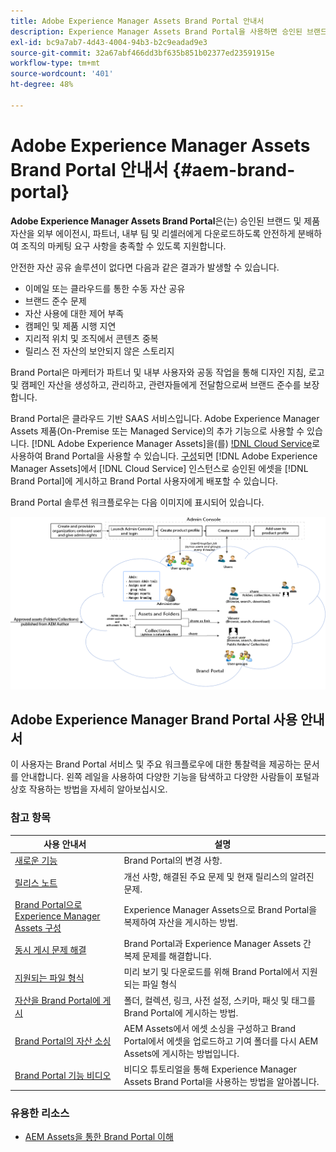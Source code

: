 ```yaml
---
title: Adobe Experience Manager Assets Brand Portal 안내서
description: Experience Manager Assets Brand Portal을 사용하면 승인된 브랜드 및 제품 자산을 외부 기관, 파트너, 내부 팀 및 리셀러에 다운로드용으로 안전하게 배포하여 마케팅 요구 사항을 충족할 수 있습니다.
exl-id: bc9a7ab7-4d43-4004-94b3-b2c9eadad9e3
source-git-commit: 32a67abf466dd3bf635b851b02377ed23591915e
workflow-type: tm+mt
source-wordcount: '401'
ht-degree: 48%

---
```


# Adobe Experience Manager Assets Brand Portal 안내서 {#aem-brand-portal}

**Adobe Experience Manager Assets Brand Portal**&#x200B;은(는) 승인된 브랜드 및 제품 자산을 외부 에이전시, 파트너, 내부 팀 및 리셀러에게 다운로드하도록 안전하게 분배하여 조직의 마케팅 요구 사항을 충족할 수 있도록 지원합니다.

안전한 자산 공유 솔루션이 없다면 다음과 같은 결과가 발생할 수 있습니다.

* 이메일 또는 클라우드를 통한 수동 자산 공유
* 브랜드 준수 문제
* 자산 사용에 대한 제어 부족
* 캠페인 및 제품 시행 지연
* 지리적 위치 및 조직에서 콘텐츠 중복
* 릴리스 전 자산의 보안되지 않은 스토리지

Brand Portal은 마케터가 파트너 및 내부 사용자와 공동 작업을 통해 디자인 지침, 로고 및 캠페인 자산을 생성하고, 관리하고, 관련자들에게 전달함으로써 브랜드 준수를 보장합니다.

Brand Portal은 클라우드 기반 SAAS 서비스입니다. Adobe Experience Manager Assets 제품(On-Premise 또는 Managed Service)의 추가 기능으로 사용할 수 있습니다. [!DNL Adobe Experience Manager Assets]을(를) [!DNL Cloud Service](으)로 사용하여 Brand Portal을 사용할 수 있습니다. [구성](https://experienceleague.adobe.com/ko/docs/experience-manager-cloud-service/content/assets/brand-portal/configure-aem-assets-with-brand-portal)되면 [!DNL Adobe Experience Manager Assets]에서 [!DNL Cloud Service] 인스턴스로 승인된 에셋을 [!DNL Brand Portal]에 게시하고 Brand Portal 사용자에게 배포할 수 있습니다.

Brand Portal 솔루션 워크플로우는 다음 이미지에 표시되어 있습니다.

![Brand Portal 워크플로](assets/BPWorkflow1.png)

## Adobe Experience Manager Brand Portal 사용 안내서

이 사용자는 Brand Portal 서비스 및 주요 워크플로우에 대한 통찰력을 제공하는 문서를 안내합니다. 왼쪽 레일을 사용하여 다양한 기능을 탐색하고 다양한 사람들이 포털과 상호 작용하는 방법을 자세히 알아보십시오.

### 참고 항목

| 사용 안내서 | 설명 |
|--- |---|
| [새로운 기능](whats-new.md) | Brand Portal의 변경 사항. |
| [릴리스 노트](brand-portal-release-notes.md) | 개선 사항, 해결된 주요 문제 및 현재 릴리스의 알려진 문제. |
| [Brand Portal으로 Experience Manager Assets 구성](../using/configure-aem-assets-with-brand-portal.md) | Experience Manager Assets으로 Brand Portal을 복제하여 자산을 게시하는 방법. |
| [동시 게시 문제 해결](troubleshoot-parallel-publishing.md) | Brand Portal과 Experience Manager Assets 간 복제 문제를 해결합니다. |
| [지원되는 파일 형식](brand-portal-supported-formats.md) | 미리 보기 및 다운로드를 위해 Brand Portal에서 지원되는 파일 형식 |
| [자산을 Brand Portal에 게시](brand-portal-sharing-folders.md) | 폴더, 컬렉션, 링크, 사전 설정, 스키마, 패싯 및 태그를 Brand Portal에 게시하는 방법. |
| [Brand Portal의 자산 소싱](brand-portal-asset-sourcing.md) | AEM Assets에서 에셋 소싱을 구성하고 Brand Portal에서 에셋을 업로드하고 기여 폴더를 다시 AEM Assets에 게시하는 방법입니다. |
| [Brand Portal 기능 비디오](https://experienceleague.adobe.com/?lang=en&amp;tag=Brand+Portal#recommended/solutions/experience-manager) | 비디오 튜토리얼을 통해 Experience Manager Assets Brand Portal을 사용하는 방법을 알아봅니다. |

### 유용한 리소스

* [AEM Assets을 통한 Brand Portal 이해](https://experienceleague.adobe.com/en/docs/experience-manager-brand-portal/using/home)
